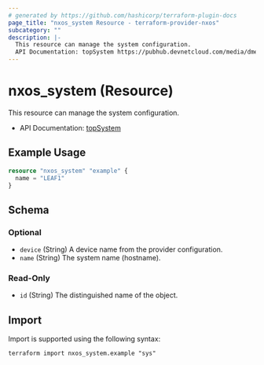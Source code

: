 ```yaml
---
# generated by https://github.com/hashicorp/terraform-plugin-docs
page_title: "nxos_system Resource - terraform-provider-nxos"
subcategory: ""
description: |-
  This resource can manage the system configuration.
  API Documentation: topSystem https://pubhub.devnetcloud.com/media/dme-docs-10-2-2/docs/System/top:System/
---
```


# nxos_system (Resource)

This resource can manage the system configuration.

- API Documentation: [topSystem](https://pubhub.devnetcloud.com/media/dme-docs-10-2-2/docs/System/top:System/)

## Example Usage

```terraform
resource "nxos_system" "example" {
  name = "LEAF1"
}
```

<!-- schema generated by tfplugindocs -->
## Schema

### Optional

- `device` (String) A device name from the provider configuration.
- `name` (String) The system name (hostname).

### Read-Only

- `id` (String) The distinguished name of the object.

## Import

Import is supported using the following syntax:

```shell
terraform import nxos_system.example "sys"
```
